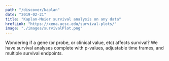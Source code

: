 ```yaml
---
path: "/discover/kaplan"
date: "2019-02-21"
title: "Kaplan-Meier survival analysis on any data"
hrefLink: "https://xena.ucsc.edu/survival-plots/"
image: "./images/survivalPlot.png"
---
```


Wondering if a gene (or probe, or clinical value, etc) affects survival? We have survival analyses complete with p-values, adjustable time frames, and multiple survival endpoints.

